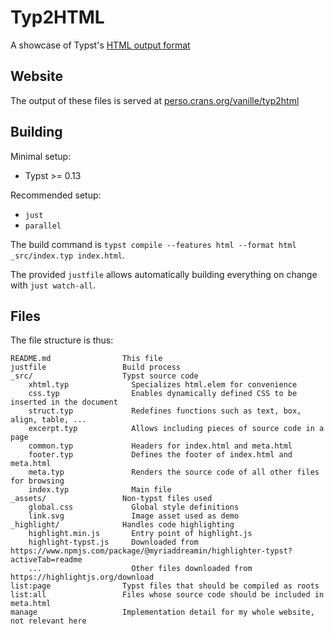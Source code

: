 # Typ2HTML

A showcase of Typst's [HTML output format](https://typst.app/docs/reference/html/)

## Website

The output of these files is served at [perso.crans.org/vanille/typ2html](https://perso.crans.org/vanille/typ2html/)

## Building

Minimal setup:
- Typst >= 0.13

Recommended setup:
- `just`
- `parallel`

The build command is `typst compile --features html --format html _src/index.typ index.html`.

The provided `justfile` allows automatically building everything on change with `just watch-all`.

## Files

The file structure is thus:
```
README.md                This file
justfile                 Build process
_src/                    Typst source code
    xhtml.typ              Specializes html.elem for convenience
    css.typ                Enables dynamically defined CSS to be inserted in the document
    struct.typ             Redefines functions such as text, box, align, table, ...
    excerpt.typ            Allows including pieces of source code in a page
    common.typ             Headers for index.html and meta.html
    footer.typ             Defines the footer of index.html and meta.html
    meta.typ               Renders the source code of all other files for browsing
    index.typ              Main file
_assets/                 Non-typst files used
    global.css             Global style definitions
    link.svg               Image asset used as demo
_highlight/              Handles code highlighting
    highlight.min.js       Entry point of highlight.js
    highlight-typst.js     Downloaded from https://www.npmjs.com/package/@myriaddreamin/highlighter-typst?activeTab=readme
    ...                    Other files downloaded from https://highlightjs.org/download
list:page                Typst files that should be compiled as roots
list:all                 Files whose source code should be included in meta.html
manage                   Implementation detail for my whole website, not relevant here
```
